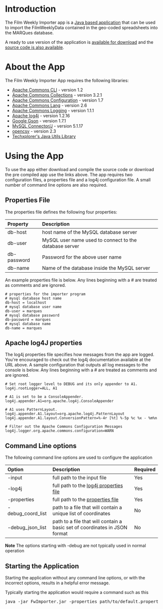 <h1>Introduction </h1>

The Film Weekly Importer app is a [Java based application](http://en.wikipedia.org/wiki/Java_(programming_language)) that can be used to import the FilmWeeklyData contained in the geo-coded spreadsheets into the MARQues database.

A ready to use version of the application is [available for download](http://code.google.com/p/marques-project/downloads/detail?name=FwImporter-1.0.3.zip) and the [source code is also available](http://code.google.com/p/marques-project/source/browse/#git%2Ffilm-weekly%2Fimporter).



# About the App #

The Film Weekly Importer App requires the following libraries:

  * [Apache Commons CLI](http://commons.apache.org/cli/) - version 1.2
  * [Apache Commons Collections](http://commons.apache.org/collections/) - version 3.2.1
  * [Apache Commons Configuration](http://commons.apache.org/configuration/) - version 1.7
  * [Apache Commons Lang](http://commons.apache.org/lang/) - version 2.6
  * [Apache Commons Logging](http://commons.apache.org/logging/) - version 1.1.1
  * [Apache log4j](http://logging.apache.org/log4j) - version 1.2.16
  * [Google Gson](http://code.google.com/p/google-gson/) - version 1.7.1
  * [MySQL Connector/J](http://dev.mysql.com/downloads/connector/j/) - version 5.1.17
  * [opencsv](http://opencsv.sourceforge.net/) - version 2.3
  * [Techxplorer's Java Utils Library](http://techxplorer.com/projects/java-utils-lib/)

# Using the App #

To use the app either download and compile the source code or download the pre compiled app use the links above. The app requires two configuration files, a properties file and a log4j configuration file. A small number of command line options are also required.

## Properties File ##

The properties file defines the following four properties:

| **Property** | **Description** |
|:-------------|:----------------|
| db-host | host name of the MySQL database server |
| db-user | MySQL user name used to connect to the database server |
| db-password | Password for the above user name |
| db-name | Name of the database inside the MySQL server |

An example properties file is below. Any lines beginning with a # are treated as comments and are ignored.

```
# properties for the importer program
# mysql database host name
db-host = localhost
# mysql database user name
db-user = marques
# mysql database password
db-password = marques
# mysql database name
db-name = marques
```

## Apache log4J properties ##

The log4j properties file specifies how messages from the app are logged. You're encouraged to check out the log4j documentation available at the URL above. A sample configuration that outputs all log messages to the console is below. Any lines beginning with a # are treated as comments and are ignored.

```
# Set root logger level to DEBUG and its only appender to A1.
log4j.rootLogger=ALL, A1

# A1 is set to be a ConsoleAppender.
log4j.appender.A1=org.apache.log4j.ConsoleAppender

# A1 uses PatternLayout.
log4j.appender.A1.layout=org.apache.log4j.PatternLayout
log4j.appender.A1.layout.ConversionPattern=%-4r [%t] %-5p %c %x - %m%n

# Filter out the Apache Commons Configuration Messages
log4j.logger.org.apache.commons.configuration=WARN
```

## Command Line options ##

The following command line options are used to configure the application

| **Option** | **Description** | **Required** |
|:-----------|:----------------|:-------------|
| -input | full path to the input file | Yes |
| -log4j | full path to the [log4j properties file](FilmWeeklyImporter#Apache_log4J_properties.md) | Yes |
| -properties | full path to the [properties file](FilmWeeklyImporter#Properties_File.md) | Yes |
| -debug\_coord\_list | path to a file that will contain a unique list of coordinates | No |
| -debug\_json\_list | path to a file that will contain a basic set of coordinates in JSON format | No |

**Note** The options starting with -debug are not typically used in normal operation

## Starting the Application ##

Starting the application without any command line options, or with the incorrect options, results in a helpful error message.

Typically starting the application would require a command such as this

<pre>
java -jar FwImporter.jar -properties path/to/default.properties -input path/to/input.csv -log4j /path/to/log4j.properties<br>
</pre>